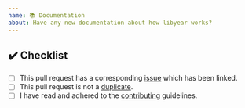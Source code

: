 ```yaml
---
name: 📚 Documentation
about: Have any new documentation about how libyear works?
---
```


<!---
Thanks for filing a pull request 😄 ! Before you submit, please read the following:

Search open/closed similar issues and pull requests before submitting since someone might have pushed the same thing before!
-->

## ✔️ Checklist

- [ ] This pull request has a corresponding [issue](https://github.com/jdanil/template/issues) which has been linked.
- [ ] This pull request is not a [duplicate](https://github.com/jdanil/template/pulls).
- [ ] I have read and adhered to the [contributing](https://github.com/jdanil/template/blob/master/docs/contributing.md) guidelines.
